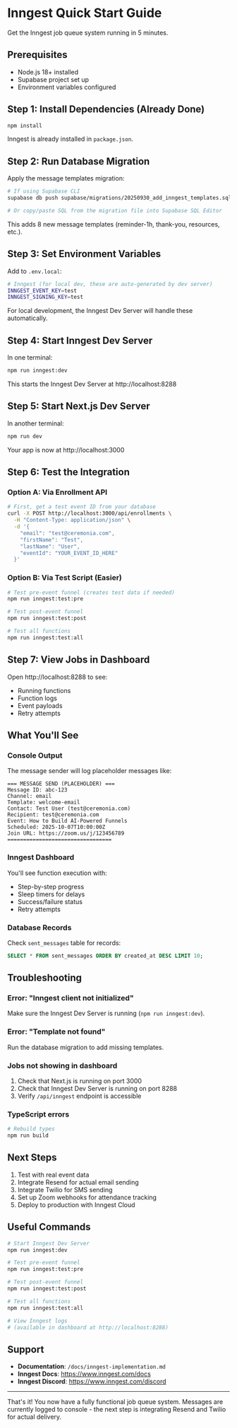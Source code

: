 # Inngest Quick Start Guide

Get the Inngest job queue system running in 5 minutes.

## Prerequisites

- Node.js 18+ installed
- Supabase project set up
- Environment variables configured

## Step 1: Install Dependencies (Already Done)

```bash
npm install
```

Inngest is already installed in `package.json`.

## Step 2: Run Database Migration

Apply the message templates migration:

```bash
# If using Supabase CLI
supabase db push supabase/migrations/20250930_add_inngest_templates.sql

# Or copy/paste SQL from the migration file into Supabase SQL Editor
```

This adds 8 new message templates (reminder-1h, thank-you, resources, etc.).

## Step 3: Set Environment Variables

Add to `.env.local`:

```bash
# Inngest (for local dev, these are auto-generated by dev server)
INNGEST_EVENT_KEY=test
INNGEST_SIGNING_KEY=test
```

For local development, the Inngest Dev Server will handle these automatically.

## Step 4: Start Inngest Dev Server

In one terminal:

```bash
npm run inngest:dev
```

This starts the Inngest Dev Server at http://localhost:8288

## Step 5: Start Next.js Dev Server

In another terminal:

```bash
npm run dev
```

Your app is now at http://localhost:3000

## Step 6: Test the Integration

### Option A: Via Enrollment API

```bash
# First, get a test event ID from your database
curl -X POST http://localhost:3000/api/enrollments \
  -H "Content-Type: application/json" \
  -d '{
    "email": "test@ceremonia.com",
    "firstName": "Test",
    "lastName": "User",
    "eventId": "YOUR_EVENT_ID_HERE"
  }'
```

### Option B: Via Test Script (Easier)

```bash
# Test pre-event funnel (creates test data if needed)
npm run inngest:test:pre

# Test post-event funnel
npm run inngest:test:post

# Test all functions
npm run inngest:test:all
```

## Step 7: View Jobs in Dashboard

Open http://localhost:8288 to see:
- Running functions
- Function logs
- Event payloads
- Retry attempts

## What You'll See

### Console Output

The message sender will log placeholder messages like:

```
=== MESSAGE SEND (PLACEHOLDER) ===
Message ID: abc-123
Channel: email
Template: welcome-email
Contact: Test User (test@ceremonia.com)
Recipient: test@ceremonia.com
Event: How to Build AI-Powered Funnels
Scheduled: 2025-10-07T10:00:00Z
Join URL: https://zoom.us/j/123456789
=================================
```

### Inngest Dashboard

You'll see function execution with:
- Step-by-step progress
- Sleep timers for delays
- Success/failure status
- Retry attempts

### Database Records

Check `sent_messages` table for records:

```sql
SELECT * FROM sent_messages ORDER BY created_at DESC LIMIT 10;
```

## Troubleshooting

### Error: "Inngest client not initialized"

Make sure the Inngest Dev Server is running (`npm run inngest:dev`).

### Error: "Template not found"

Run the database migration to add missing templates.

### Jobs not showing in dashboard

1. Check that Next.js is running on port 3000
2. Check that Inngest Dev Server is running on port 8288
3. Verify `/api/inngest` endpoint is accessible

### TypeScript errors

```bash
# Rebuild types
npm run build
```

## Next Steps

1. Test with real event data
2. Integrate Resend for actual email sending
3. Integrate Twilio for SMS sending
4. Set up Zoom webhooks for attendance tracking
5. Deploy to production with Inngest Cloud

## Useful Commands

```bash
# Start Inngest Dev Server
npm run inngest:dev

# Test pre-event funnel
npm run inngest:test:pre

# Test post-event funnel
npm run inngest:test:post

# Test all functions
npm run inngest:test:all

# View Inngest logs
# (available in dashboard at http://localhost:8288)
```

## Support

- **Documentation**: `/docs/inngest-implementation.md`
- **Inngest Docs**: https://www.inngest.com/docs
- **Inngest Discord**: https://www.inngest.com/discord

---

That's it! You now have a fully functional job queue system. Messages are currently logged to console - the next step is integrating Resend and Twilio for actual delivery.
